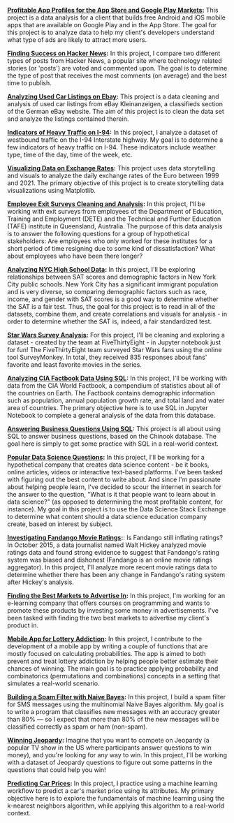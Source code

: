 **[Profitable App Profiles for the App Store and Google Play Markets](https://github.com/autgaard/data-science-misc-projects/blob/f3ea00053acc7beeb06e8f573e80c84666490047/Profitable%20Apps.ipynb):** This project is a data analysis for a client that builds free Android and iOS mobile apps that are available on Google Play and in the App Store. The goal for this project is to analyze data to help my client's developers understand what type of ads are likely to attract more users.

**[Finding Success on Hacker News](https://github.com/autgaard/data-science-misc-projects/blob/d17d3ac994faf79192d71b409aaf209ac30bbb2c/Hacker%20News.ipynb):** In this project, I compare two different types of posts from Hacker News, a popular site where technology related stories (or 'posts') are voted and commented upon. The goal is to determine the type of post that receives the most comments (on average) and the best time to publish.

**[Analyzing Used Car Listings on Ebay](https://github.com/autgaard/data-science-misc-projects/blob/4ebe65506f1c2301d0341f4abbad4d2a835e9f97/Ebay%20Listings.ipynb):** This project is a data cleaning and analysis of used car listings from eBay Kleinanzeigen, a classifieds section of the German eBay website. The aim of this project is to clean the data set and analyze the listings contained therein.

**[Indicators of Heavy Traffic on I-94](https://github.com/autgaard/data-science-misc-projects/blob/c456889cb90da914eb0d86f4a10df08a2f96badf/I-94%20Traffic%20Analysis.ipynb):** In this project, I analyze a dataset of westbound traffic on the I-94 Interstate highway. My goal is to determine a few indicators of heavy traffic on I-94. These indicators include weather type, time of the day, time of the week, etc.

**[Visualizing Data on Exchange Rates](https://github.com/autgaard/data-science-misc-projects/blob/2be17d3db887ced067207797e6c093dccac75cc8/Exchange%20Rates.ipynb):** This project uses data storytelling and visuals to analyze the daily exchange rates of the Euro between 1999 and 2021. The primary objective of this project is to create storytelling data visualizations using Matplotlib.

**[Employee Exit Surveys Cleaning and Analysis](https://github.com/autgaard/data-science-misc-projects/blob/68d11473445e1db269986176b60a27661016d56e/Exit%20Surveys.ipynb):**  In this project, I'll be working with exit surveys from employees of the Department of Education, Training and Employment (DETE) and the Technical and Further Education (TAFE) institute in Queensland, Australia. The purpose of this data analysis is to answer the following questions for a group of hypothetical stakeholders: Are employees who only worked for these institutes for a short period of time resigning due to some kind of dissatisfaction? What about employees who have been there longer?

**[Analyzing NYC High School Data](https://github.com/autgaard/data-science-misc-projects/blob/be0ea81d1876cfcb05bfd00442fb262cc3d382a2/Schools.ipynb):** In this project, I'll be exploring relationships between SAT scores and demographic factors in New York City public schools. New York City has a significant immigrant population and is very diverse, so comparing demographic factors such as race, income, and gender with SAT scores is a good way to determine whether the SAT is a fair test. Thus, the goal for this project is to read in all of the datasets, combine them, and create correlations and visuals for analysis - in order to determine whether the SAT is, indeed, a fair standardized test.

**[Star Wars Survey Analysis](https://github.com/autgaard/data-science-misc-projects/blob/b3e0ea375415ba4043e42d9f01d5f01ea920cad8/Star%20Wars%20Surveys.ipynb):**  For this project, I'll be cleaning and exploring a dataset - created by the team at FiveThirtyEight - in Jupyter notebook just for fun! The FiveThirtyEight team surveyed Star Wars fans using the online tool SurveyMonkey. In total, they received 835 responses about fans' favorite and least favorite movies in the series.

**[Analyzing CIA Factbook Data Using SQL](https://github.com/autgaard/data-science-misc-projects/blob/69dcc0a2dfb8228efb11a66ac790d243a0adfce5/CIA%20Factbook.ipynb):**  In this project, I'll be working with data from the CIA World Factbook, a compendium of statistics about all of the countries on Earth. The Factbook contains demographic information such as population, annual population growth rate, and total land and water area of countries. The primary objective here is to use SQL in Jupyter Notebook to complete a general analysis of the data from this database.

**[Answering Business Questions Using SQL](https://github.com/autgaard/data-science-misc-projects/blob/3a6a987c36b14755de5e11027be780bba4411487/Chinook.ipynb):** This project is all about using SQL to answer business questions, based on the Chinook database. The goal here is simply to get some practice with SQL in a real-world context.

**[Popular Data Science Questions](https://github.com/autgaard/data-science-misc-projects/blob/0609c7143e50ce638db1bda45d9e0ba1915cff55/Popular%20DS%20Questions.ipynb):**  In this project, I'll be working for a hypothetical company that creates data science content - be it books, online articles, videos or interactive text-based platforms. I've been tasked with figuring out the best content to write about. And since I'm passionate about helping people learn, I've decided to scour the internet in search for the answer to the question, "What is it that people want to learn about in data science?" (as opposed to determining the most profitable content, for instance). My goal in this project is to use the Data Science Stack Exchange to determine what content should a data science education company create, based on interest by subject.

**[Investigating Fandango Movie Ratings](https://github.com/autgaard/data-science-misc-projects/blob/c17618f36dd0c78af1871a8212368ce94def6ce9/Fandango.ipynb):**: Is Fandango still inflating ratings? In October 2015, a data journalist named Walt Hickey analyzed movie ratings data and found strong evidence to suggest that Fandango's rating system was biased and dishonest (Fandango is an online movie ratings aggregator). In this project, I'll analyze more recent movie ratings data to determine whether there has been any change in Fandango's rating system after Hickey's analysis.

**[Finding the Best Markets to Advertise In](https://github.com/autgaard/data-science-misc-projects/blob/e54059f2530cc04549ba6799b120e68768a13008/Best%20Markets.ipynb):** In this project, I'm working for an e-learning company that offers courses on programming and wants to promote these products by investing some money in advertisements. I've been tasked with finding the two best markets to advertise my client's product in.

**[Mobile App for Lottery Addiction](https://github.com/autgaard/data-science-misc-projects/blob/e4a97af0d481714256f1d3869d28b246edf0d089/Lottery%20App.ipynb):** In this project, I contribute to the development of a mobile app by writing a couple of functions that are mostly focused on calculating probabilities. The app is aimed to both prevent and treat lottery addiction by helping people better estimate their chances of winning.  The main goal is to practice applying probability and combinatorics (permutations and combinations) concepts in a setting that simulates a real-world scenario.

**[Building a Spam Filter with Naive Bayes](https://github.com/autgaard/data-science-misc-projects/blob/9eb8e375d0136099a235f6720ae53261470cd642/SPAM%20Filter.ipynb):** In this project, I build a spam filter for SMS messages using the multinomial Naive Bayes algorithm. My goal is to write a program that classifies new messages with an accuracy greater than 80% — so I expect that more than 80% of the new messages will be classified correctly as spam or ham (non-spam).

**[Winning Jeopardy](https://github.com/autgaard/data-science-misc-projects/blob/afd3051d9e56e8b2a4c045e7223690321d88da80/Winning%20Jeopardy.ipynb):** Imagine that you want to compete on Jeopardy (a popular TV show in the US where participants answer questions to win money), and you're looking for any way to win. In this project, I'll be working with a dataset of Jeopardy questions to figure out some patterns in the questions that could help you win!

**[Predicting Car Prices]():** In this project, I practice using a machine learning workflow to predict a car's market price using its attributes. My primary objective here is to explore the fundamentals of machine learning using the k-nearest neighbors algorithm, while applying this algorithm to a real-world context.
